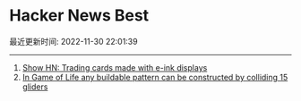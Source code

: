 # Hacker News Best

最近更新时间: 2022-11-30 22:01:39

--- 
1. [Show HN: Trading cards made with e-ink displays](https://www.wyldcard.io/blog/introducing-wyldcard) 
2. [In Game of Life any buildable pattern can be constructed by colliding 15 gliders](https://btm.qva.mybluehost.me/building-arbitrary-life-patterns-in-15-gliders/) 
